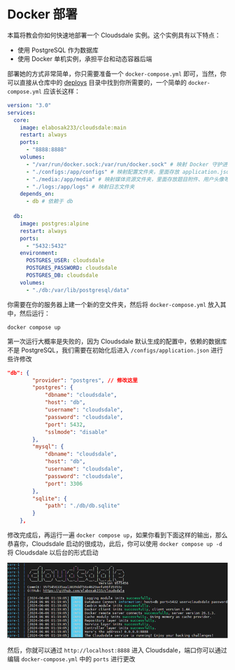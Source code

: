 # Docker 部署

本篇将教会你如何快速地部署一个 Cloudsdale 实例。这个实例具有以下特点：

- 使用 PostgreSQL 作为数据库
- 使用 Docker 单机实例，承担平台和动态容器后端

部署她的方式非常简单，你只需要准备一个 `docker-compose.yml` 即可，当然，你可以直接从仓库中的 [deploys](https://github.com/ElaBosak233/Cloudsdale/blob/main/deploy) 目录中找到你所需要的，一个简单的 `docker-compose.yml` 应该长这样：

```yaml
version: "3.0"
services:
  core:
    image: elabosak233/cloudsdale:main
    restart: always
    ports:
      - "8888:8888"
    volumes:
      - "/var/run/docker.sock:/var/run/docker.sock" # 映射 Docker 守护进程，使得 Cloudsdale 可以控制宿主机 Docker
      - "./configs:/app/configs" # 映射配置文件夹，里面存放 application.json
      - "./media:/app/media" # 映射媒体资源文件夹，里面存放题目附件、用户头像等
      - "./logs:/app/logs" # 映射日志文件夹
    depends_on:
      - db # 依赖于 db

  db:
    image: postgres:alpine
    restart: always
    ports:
      - "5432:5432"
    environment:
      POSTGRES_USER: cloudsdale
      POSTGRES_PASSWORD: cloudsdale
      POSTGRES_DB: cloudsdale
    volumes:
      - "./db:/var/lib/postgresql/data"
```

你需要在你的服务器上建一个新的空文件夹，然后将 `docker-compose.yml` 放入其中，然后运行：

```
docker compose up
```

第一次运行大概率是失败的，因为 Cloudsdale 默认生成的配置中，依赖的数据库不是 PostgreSQL，我们需要在初始化后进入 `/configs/application.json` 进行些许修改

```json
"db": {
		"provider": "postgres", // 修改这里
		"postgres": {
			"dbname": "cloudsdale",
			"host": "db",
			"username": "cloudsdale",
			"password": "cloudsdale",
			"port": 5432,
			"sslmode": "disable"
		},
		"mysql": {
			"dbname": "cloudsdale",
			"host": "db",
			"username": "cloudsdale",
			"password": "cloudsdale",
			"port": 3306
		},
		"sqlite": {
			"path": "./db/db.sqlite"
		}
	},
```

修改完成后，再运行一遍 `docker compose up`，如果你看到下面这样的输出，那么恭喜你，Cloudsdale 启动的很成功，此后，你可以使用 `docker compose up -d` 将 Cloudsdale 以后台的形式启动

![](./img/1.png)

然后，你就可以通过 `http://localhost:8888` 进入 Cloudsdale，端口你可以通过编辑 `docker-compose.yml` 中的 `ports` 进行更改